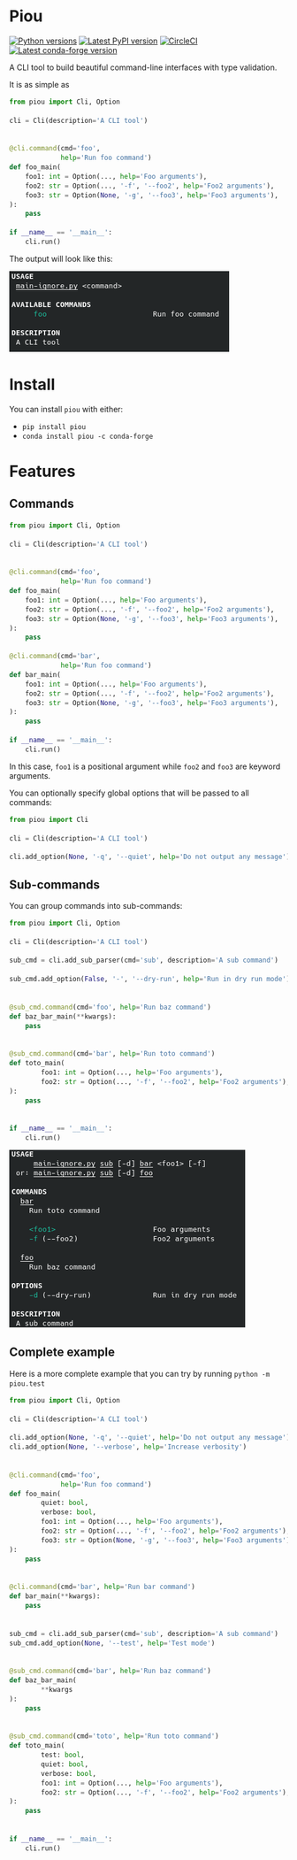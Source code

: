 # Piou  

[![Python versions](https://img.shields.io/pypi/pyversions/piou)](https://pypi.python.org/pypi/piou)
[![Latest PyPI version](https://img.shields.io/pypi/v/piou?logo=pypi)](https://pypi.python.org/pypi/piou)
[![CircleCI](https://circleci.com/gh/Andarius/piou/tree/master.svg?style=shield)](https://app.circleci.com/pipelines/github/Andarius/piou?branch=master)
[![Latest conda-forge version](https://img.shields.io/conda/vn/conda-forge/piou?logo=conda-forge)](https://anaconda.org/conda-forge/piou)  

A CLI tool to build beautiful command-line interfaces with type validation.

It is as simple as

```python
from piou import Cli, Option

cli = Cli(description='A CLI tool')


@cli.command(cmd='foo',
             help='Run foo command')
def foo_main(
    foo1: int = Option(..., help='Foo arguments'),
    foo2: str = Option(..., '-f', '--foo2', help='Foo2 arguments'),
    foo3: str = Option(None, '-g', '--foo3', help='Foo3 arguments'),
):
    pass

if __name__ == '__main__':
    cli.run()
```
The output will look like this: 

![example](https://github.com/Andarius/piou/raw/master/docs/simple-output.png)


# Install

You can install `piou` with either:
 - `pip install piou`
 - `conda install piou -c conda-forge`

# Features  

## Commands  

```python
from piou import Cli, Option

cli = Cli(description='A CLI tool')


@cli.command(cmd='foo',
             help='Run foo command')
def foo_main(
    foo1: int = Option(..., help='Foo arguments'),
    foo2: str = Option(..., '-f', '--foo2', help='Foo2 arguments'),
    foo3: str = Option(None, '-g', '--foo3', help='Foo3 arguments'),
):
    pass

@cli.command(cmd='bar',
             help='Run foo command')
def bar_main(
    foo1: int = Option(..., help='Foo arguments'),
    foo2: str = Option(..., '-f', '--foo2', help='Foo2 arguments'),
    foo3: str = Option(None, '-g', '--foo3', help='Foo3 arguments'),
):
    pass

if __name__ == '__main__':
    cli.run()
```  


In this case, `foo1` is a positional argument while `foo2` and `foo3` are keyword arguments.

You can optionally specify global options that will be passed to all commands: 

```python
from piou import Cli

cli = Cli(description='A CLI tool')

cli.add_option(None, '-q', '--quiet', help='Do not output any message')
```


## Sub-commands

You can group commands into sub-commands:

```python
from piou import Cli, Option

cli = Cli(description='A CLI tool')

sub_cmd = cli.add_sub_parser(cmd='sub', description='A sub command')

sub_cmd.add_option(False, '-', '--dry-run', help='Run in dry run mode')


@sub_cmd.command(cmd='foo', help='Run baz command')
def baz_bar_main(**kwargs):
    pass


@sub_cmd.command(cmd='bar', help='Run toto command')
def toto_main(
        foo1: int = Option(..., help='Foo arguments'),
        foo2: str = Option(..., '-f', '--foo2', help='Foo2 arguments'),
):
    pass


if __name__ == '__main__':
    cli.run()

```

![example](https://github.com/Andarius/piou/raw/master/docs/sub-cmd-output.png)


## Complete example

Here is a more complete example that you can try  by running `python -m piou.test` 

```python
from piou import Cli, Option

cli = Cli(description='A CLI tool')

cli.add_option(None, '-q', '--quiet', help='Do not output any message')
cli.add_option(None, '--verbose', help='Increase verbosity')


@cli.command(cmd='foo',
             help='Run foo command')
def foo_main(
        quiet: bool,
        verbose: bool,
        foo1: int = Option(..., help='Foo arguments'),
        foo2: str = Option(..., '-f', '--foo2', help='Foo2 arguments'),
        foo3: str = Option(None, '-g', '--foo3', help='Foo3 arguments'),
):
    pass


@cli.command(cmd='bar', help='Run bar command')
def bar_main(**kwargs):
    pass


sub_cmd = cli.add_sub_parser(cmd='sub', description='A sub command')
sub_cmd.add_option(None, '--test', help='Test mode')


@sub_cmd.command(cmd='bar', help='Run baz command')
def baz_bar_main(
        **kwargs
):
    pass


@sub_cmd.command(cmd='toto', help='Run toto command')
def toto_main(
        test: bool,
        quiet: bool,
        verbose: bool,
        foo1: int = Option(..., help='Foo arguments'),
        foo2: str = Option(..., '-f', '--foo2', help='Foo2 arguments'),
):
    pass


if __name__ == '__main__':
    cli.run()
```
